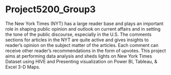 # Project5200_Group3
The New York Times (NYT) has a large reader base and plays an important role in shaping public opinion and outlook on current affairs and in setting the tone of the public discourse, especially in the U.S. The comments sections for articles in the NYT are quite active and gives insights to reader’s opinion on the subject matter of the articles. Each comment can receive other reader’s recommendations in the form of upvotes. This project aims at performing data analysis and sheds lights on New York Times Dataset using HIVE and Presenting visualization on Power BI, Tableau, & Excel 3-D Maps.
